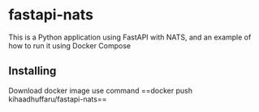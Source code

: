 # fastapi-nats
This is a Python application using FastAPI with NATS, and an example of how to run it using Docker Compose

## Installing
Download docker image use command ==docker push kihaadhuffaru/fastapi-nats== 

